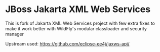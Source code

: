 JBoss Jakarta XML Web Services
==================================

This is fork of Jakarta XML Web Services project with few extra fixes to make it work better with WildFly's modular classloader and security manager

Upstream used: https://github.com/eclipse-ee4j/jaxws-api/

